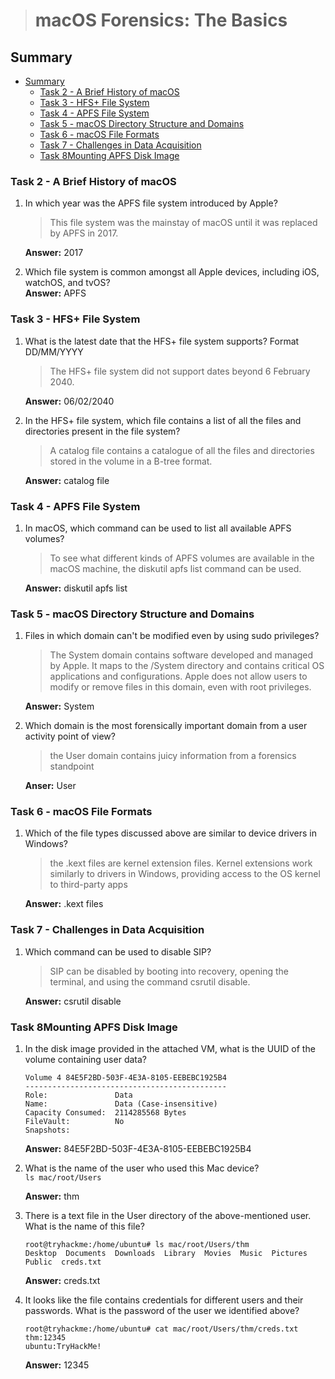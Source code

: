 > # macOS Forensics: The Basics

## Summary
- [Summary](#summary)
  - [Task 2 - A Brief History of macOS](#task-2---a-brief-history-of-macos)
  - [Task 3 - HFS+ File System](#task-3---hfs-file-system)
  - [Task 4 - APFS File System](#task-4---apfs-file-system)
  - [Task 5 - macOS Directory Structure and Domains](#task-5---macos-directory-structure-and-domains)
  - [Task 6 - macOS File Formats](#task-6---macos-file-formats)
  - [Task 7 - Challenges in Data Acquisition](#task-7---challenges-in-data-acquisition)
  - [Task 8Mounting APFS Disk Image](#task-8mounting-apfs-disk-image)

### Task 2 - A Brief History of macOS
1. In which year was the APFS file system introduced by Apple?<br>
    > This file system was the mainstay of macOS until it was replaced by APFS in 2017. 

    **Answer:** 2017

1. Which file system is common amongst all Apple devices, including iOS, watchOS, and tvOS?<br>
    **Answer:** APFS

### Task 3 - HFS+ File System
1. What is the latest date that the HFS+ file system supports? Format DD/MM/YYYY<br>
    > The HFS+ file system did not support dates beyond 6 February 2040.

    **Answer:** 06/02/2040

1. In the HFS+ file system, which file contains a list of all the files and directories present in the file system?<br>
    > A catalog file contains a catalogue of all the files and directories stored in the volume in a B-tree format. 

    **Answer:** catalog file

### Task 4 - APFS File System
1. In macOS, which command can be used to list all available APFS volumes?<br>
    > To see what different kinds of APFS volumes are available in the macOS machine, the diskutil apfs list command can be used.

    **Answer:** diskutil apfs list

### Task 5 - macOS Directory Structure and Domains
1. Files in which domain can't be modified even by using sudo privileges?<br>
    > The System domain contains software developed and managed by Apple. It maps to the /System directory and contains critical OS applications and configurations. Apple does not allow users to modify or remove files in this domain, even with root privileges.

    **Answer:** System

1. Which domain is the most forensically important domain from a user activity point of view?<br>
    >  the User domain contains juicy information from a forensics standpoint

    **Anser:** User

### Task 6 - macOS File Formats
1. Which of the file types discussed above are similar to device drivers in Windows?<br>
    > the .kext files are kernel extension files. Kernel extensions work similarly to drivers in Windows, providing access to the OS kernel to third-party apps

    **Answer:** .kext files

### Task 7 - Challenges in Data Acquisition
1. Which command can be used to disable SIP?<br>
    > SIP can be disabled by booting into recovery, opening the terminal, and using the command csrutil disable.

    **Answer:** csrutil disable

### Task 8Mounting APFS Disk Image
1. In the disk image provided in the attached VM, what is the UUID of the volume containing user data?<br>
    ```
    Volume 4 84E5F2BD-503F-4E3A-8105-EEBEBC1925B4
    ---------------------------------------------
    Role:               Data
    Name:               Data (Case-insensitive)
    Capacity Consumed:  2114285568 Bytes
    FileVault:          No
    Snapshots:
    ```
    **Answer:** 84E5F2BD-503F-4E3A-8105-EEBEBC1925B4

1. What is the name of the user who used this Mac device?<br>
    `ls mac/root/Users`

    **Answer:** thm

1. There is a text file in the User directory of the above-mentioned user. What is the name of this file?<br>
    ```
    root@tryhackme:/home/ubuntu# ls mac/root/Users/thm
    Desktop  Documents  Downloads  Library  Movies  Music  Pictures  Public  creds.txt
    ```
    **Answer:** creds.txt

1. It looks like the file contains credentials for different users and their passwords. What is the password of the user we identified above?<br>
    ```
    root@tryhackme:/home/ubuntu# cat mac/root/Users/thm/creds.txt 
    thm:12345
    ubuntu:TryHackMe!
    ```
    **Answer:** 12345
